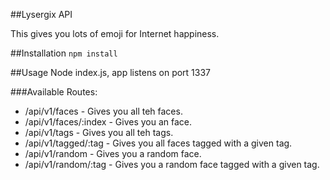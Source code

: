 ##Lysergix API

This gives you lots of emoji for Internet happiness.

##Installation
`npm install`

##Usage
Node index.js, app listens on port 1337

###Available Routes:
 - /api/v1/faces        - Gives you all teh faces.
 - /api/v1/faces/:index - Gives you an face.
 - /api/v1/tags         - Gives you all teh tags.
 - /api/v1/tagged/:tag  - Gives you all faces tagged with a given tag.
 - /api/v1/random       - Gives you a random face.
 - /api/v1/random/:tag  - Gives you a random face tagged with a given tag.
